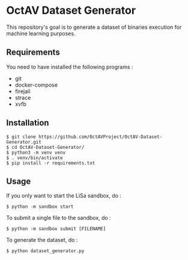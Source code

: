 # OctAV Dataset Generator

This repository's goal is to generate a dataset of binaries execution for machine learning purposes.

## Requirements

You need to have installed the following programs :

- git
- docker-compose
- firejail
- strace
- xvfb

## Installation

```
$ git clone https://github.com/OctAVProject/OctAV-Dataset-Generator.git
$ cd OctAV-Dataset-Generator/
$ python3 -m venv venv
$ . venv/bin/activate
$ pip install -r requirements.txt
```

## Usage

If you only want to start the LiSa sandbox, do :

```
$ python -m sandbox start
```

To submit a single file to the sandbox, do :

```
$ python -m sandbox submit [FILENAME]
```

To generate the dataset, do :

```
$ python dataset_generator.py
```